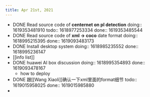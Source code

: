 ```yaml
---
title: Apr 21st, 2021
---
```


- DONE Read source code of **centernet on pl detection**
  doing:: 1619353481910
  todo:: 1618977253334
  done:: 1619353485544
- DONE  Read source code of **xml -> coco** date format
  doing:: 1618995215395
  done:: 1619093483173
- DONE Install desktop system
  doing:: 1618985235552
  done:: 1618995236147
- [[info list]]
- DONE huawei AI box discussion
  doing:: 1618995354893
  done:: 1619093478167
	- how to deploy
- DONE 跟[[Wang Xiaoli]]确认一下xml里面的format细节
  todo:: 1619015958025
  done:: 1619015985880
-